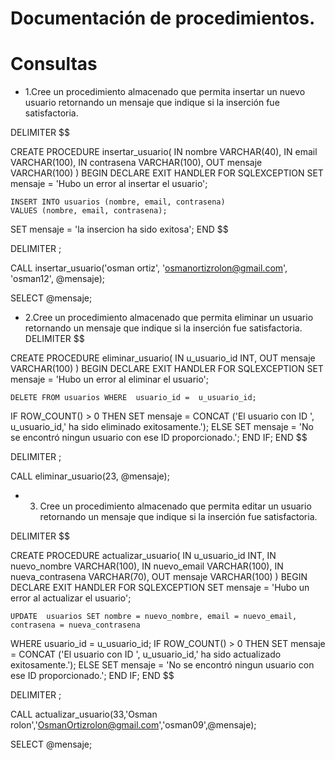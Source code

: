 # Documentación de procedimientos.

# Consultas 
* 1.Cree un procedimiento almacenado que permita insertar un nuevo usuario retornando un mensaje que indique si la inserción fue satisfactoria.

DELIMITER $$

CREATE PROCEDURE insertar_usuario(
    IN nombre VARCHAR(40),
    IN email VARCHAR(100),
    IN contrasena  VARCHAR(100),
    OUT mensaje VARCHAR(100)
)
BEGIN
    DECLARE EXIT HANDLER FOR SQLEXCEPTION
    SET mensaje =  'Hubo un error al insertar el usuario';

    INSERT INTO usuarios (nombre, email, contrasena)
    VALUES (nombre, email, contrasena);
SET  mensaje =  'la insercion ha sido exitosa';
END $$

DELIMITER ;

CALL insertar_usuario('osman ortiz', 'osmanortizrolon@gmail.com', 'osman12', @mensaje);

SELECT @mensaje;

* 2.Cree un procedimiento almacenado que permita eliminar un usuario retornando un mensaje que indique si la inserción fue satisfactoria.
DELIMITER $$

CREATE PROCEDURE eliminar_usuario(
    IN u_usuario_id INT,
    OUT mensaje VARCHAR(100)
)
BEGIN
    DECLARE EXIT HANDLER FOR SQLEXCEPTION
    SET mensaje =  'Hubo un error al eliminar el usuario';

    DELETE FROM usuarios WHERE  usuario_id =  u_usuario_id;
IF ROW_COUNT() > 0 THEN
               SET  mensaje = CONCAT ('El usuario con ID ', u_usuario_id,' ha sido eliminado exitosamente.');
ELSE 
         SET mensaje = 'No se encontró ningun usuario con ese ID proporcionado.';
    END IF;
END $$

DELIMITER ;

CALL eliminar_usuario(23, @mensaje);

* 3. Cree un procedimiento almacenado que permita editar un usuario retornando un mensaje que indique si la inserción fue satisfactoria.

DELIMITER $$

CREATE PROCEDURE actualizar_usuario(
    IN  u_usuario_id INT,
    IN  nuevo_nombre VARCHAR(100),
    IN  nuevo_email VARCHAR(100),
    IN  nueva_contrasena VARCHAR(70),
    OUT mensaje VARCHAR(100)
)
BEGIN
    DECLARE EXIT HANDLER FOR SQLEXCEPTION
    SET mensaje =  'Hubo un error al actualizar el usuario';

    UPDATE  usuarios SET nombre = nuevo_nombre, email = nuevo_email, contrasena = nueva_contrasena
WHERE  usuario_id =  u_usuario_id;
IF ROW_COUNT() > 0 THEN
               SET  mensaje = CONCAT ('El usuario con ID ', u_usuario_id,' ha sido actualizado exitosamente.');
ELSE 
         SET mensaje = 'No se encontró ningun usuario con ese ID proporcionado.';
    END IF;
END $$

DELIMITER ;

CALL actualizar_usuario(33,'Osman rolon','OsmanOrtizrolon@gmail.com','osman09',@mensaje); 

SELECT @mensaje;
